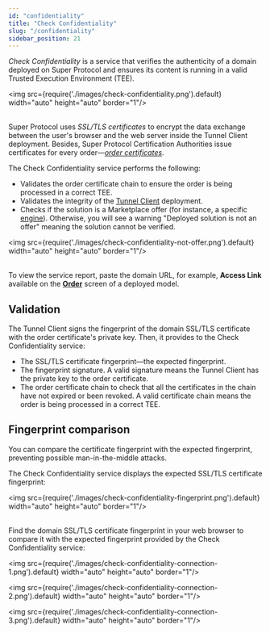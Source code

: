 ```yaml
---
id: "confidentiality"
title: "Check Confidentiality"
slug: "/confidentiality"
sidebar_position: 21
---
```


*Check Confidentiality* is a service that verifies the authenticity of a domain deployed on Super Protocol and ensures its content is running in a valid Trusted Execution Environment (TEE).

<img src={require('./images/check-confidentiality.png').default} width="auto" height="auto" border="1"/>
<br/>
<br/>

Super Protocol uses *SSL/TLS certificates* to encrypt the data exchange between the user's browser and the web server inside the Tunnel Client deployment. Besides, Super Protocol Certification Authorities issue certificates for every order—[*order certificates*](/fundamentals/certification).

The Check Confidentiality service performs the following:

- Validates the order certificate chain to ensure the order is being processed in a correct TEE.
- Validates the integrity of the [Tunnel Client](/fundamentals/tunnels) deployment.
- Checks if the solution is a Marketplace offer (for instance, a specific [engine](/marketplace/order-builder#engine)). Otherwise, you will see a warning "Deployed solution is not an offer" meaning the solution cannot be verified.

<img src={require('./images/check-confidentiality-not-offer.png').default} width="auto" height="auto" border="1"/>
<br/>
<br/>

To view the service report, paste the domain URL, for example, **Access Link** available on the [**Order**](/marketplace/all-orders/order) screen of a deployed model.

## Validation

The Tunnel Client signs the fingerprint of the domain SSL/TLS certificate with the order certificate's private key. Then, it provides to the Check Confidentiality service:

- The SSL/TLS certificate fingerprint—the expected fingerprint.
- The fingerprint signature. A valid signature means the Tunnel Client has the private key to the order certificate.
- The order certificate chain to check that all the certificates in the chain have not expired or been revoked. A valid certificate chain means the order is being processed in a correct TEE.

## Fingerprint comparison

You can compare the certificate fingerprint with the expected fingerprint, preventing possible man-in-the-middle attacks.

The Check Confidentiality service displays the expected SSL/TLS certificate fingerprint:

<img src={require('./images/check-confidentiality-fingerprint.png').default} width="auto" height="auto" border="1"/>
<br/>
<br/>

Find the domain SSL/TLS certificate fingerprint in your web browser to compare it with the expected fingerprint provided by the Check Confidentiality service:

<img src={require('./images/check-confidentiality-connection-1.png').default} width="auto" height="auto" border="1"/>
<br/>

<img src={require('./images/check-confidentiality-connection-2.png').default} width="auto" height="auto" border="1"/>
<br/>

<img src={require('./images/check-confidentiality-connection-3.png').default} width="auto" height="auto" border="1"/>